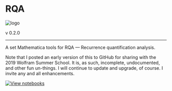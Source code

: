 # RQA

![logo](RQA/Documentation/icon.png)

v 0.2.0

***

A set Mathematica tools for RQA — Recurrence quantification analysis.

Note that I posted an early version of this to GitHub for sharing with the 2019 Wolfram Summer School. It is, as such, incomplete, undocumented, and other fun un-things. I will continue to update and upgrade, of course. I invite any and all enhancements.

[![View notebooks](https://wolfr.am/Etv7EZ90)](https://wolfr.am/FFDrp9F5)
